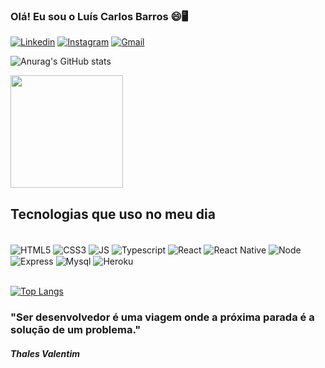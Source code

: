 ### Olá! Eu sou o Luís Carlos Barros 😄🖥️

[![Linkedin](https://img.shields.io/badge/LinkedIn-0077B5?style=for-the-badge&logo=linkedin&logoColor=white)](https://www.linkedin.com/in/lu%C3%ADs-carlos-aquino-barros-41150117b/)
[![Instagram](https://img.shields.io/badge/Instagram-E4405F?style=for-the-badge&logo=instagram&logoColor=white)](https://www.instagram.com/luiscarlosbarros7/)
[![Gmail](https://img.shields.io/badge/Gmail-D14836?style=for-the-badge&logo=gmail&logoColor=white)](mailto:luiscarlosaquino14@gmail.com)


![Anurag's GitHub stats](https://github-readme-stats.vercel.app/api?username=luiscarlos14&show_icons=true&theme=dracula)

<img height="180em" src="https://github-readme-stats.vercel.app/api?username=luiscarlos14&show_icons=true&theme=dracula&include_all_commits=true&count_private=true&title_color=cc0000&text_color=ffffff&bg_color=000000&icon_color=990000"/>


## Tecnologias que uso no meu dia

<div style = "display: inline_block, margin-botton: 5px"><br/>
    <img align="center" alt="HTML5" src="https://img.shields.io/badge/HTML5-E34F26?style=for-the-badge&logo=html5&logoColor=white"/>
    <img align="center" alt="CSS3" src="https://img.shields.io/badge/CSS3-1572B6?style=for-the-badge&logo=css3&logoColor=white"/>
    <img align="center" alt="JS" src="https://img.shields.io/badge/JavaScript-323330?style=for-the-badge&logo=javascript&logoColor=F7DF1E"/>
    <img align="center" alt="Typescript" src="https://img.shields.io/badge/TypeScript-007ACC?style=for-the-badge&logo=typescript&logoColor=white"/>
     <img align="center" alt="React" src="https://img.shields.io/badge/React-20232A?style=for-the-badge&logo=react&logoColor=61DAFB"/>
      <img align="center" alt="React Native" src="https://img.shields.io/badge/React_Native-20232A?style=for-the-badge&logo=react&logoColor=61DAFB"/>
     <img align="center" alt="Node" src="https://img.shields.io/badge/Node.js-43853D?style=for-the-badge&logo=node.js&logoColor=white"/>
     <img align="center" alt="Express" src="https://img.shields.io/badge/Express.js-404D59?style=for-the-badge"/>
     <img align="center" alt="Mysql" src="https://img.shields.io/badge/MySQL-00000F?style=for-the-badge&logo=mysql&logoColor=white"/>
     <img align="center" alt="Heroku" src="https://img.shields.io/badge/Heroku-430098?style=for-the-badge&logo=heroku&logoColor=white"/>
</div>    <br/>



[![Top Langs](https://github-readme-stats.vercel.app/api/top-langs/?username=luiscarlos14&layout=compact)](https://github.com/luiscarlos14)


### "Ser desenvolvedor é uma viagem onde a próxima parada é a solução de um problema." 
##### Thales Valentim
